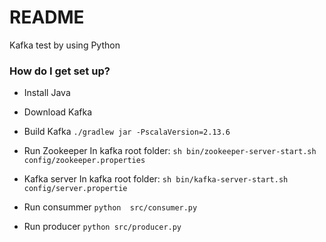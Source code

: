 # README #

Kafka test by using Python

### How do I get set up? ###

* Install Java
* Download Kafka

* Build Kafka
```./gradlew jar -PscalaVersion=2.13.6```

* Run Zookeeper
In kafka root folder:
```sh bin/zookeeper-server-start.sh config/zookeeper.properties```

* Kafka server
In kafka root folder:
```sh bin/kafka-server-start.sh config/server.propertie```

* Run consummer
```python  src/consumer.py```

* Run producer
```python src/producer.py```
